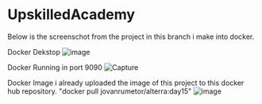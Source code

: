 # UpskilledAcademy

Below is the screenschot from the project in this branch i make into docker. 

Docker Dekstop
![image](https://user-images.githubusercontent.com/49251756/214832358-65e19372-4cec-4f0b-9c81-cef52342f3e2.png)

Docker Running in port 9090
![Capture](https://user-images.githubusercontent.com/49251756/214832802-34e83434-188b-4fb5-9a1c-f0a30f4378da.PNG)

Docker Image 
i already uploaded the image of this project to this docker hub repository.
"docker pull jovanrumetor/alterra:day15"
![image](https://user-images.githubusercontent.com/49251756/214833008-9126cb9a-9d37-4856-9757-4fb6e45405f5.png)



